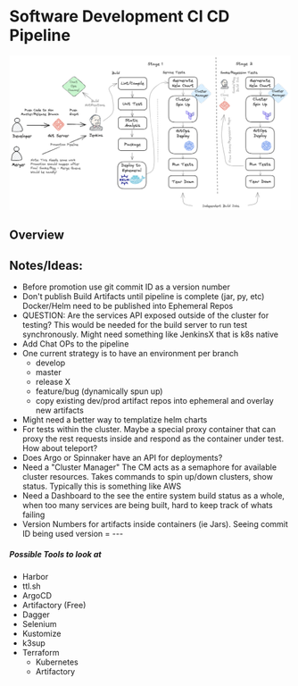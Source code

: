 Software Development CI CD Pipeline
====================================================
![Jenkins Pipeline](./jenkins-pipeline.excalidraw.png )

Overview
----------------------------------------------------



Notes/Ideas:
----------------------------------------------------
- Before promotion use git commit ID as a version number
- Don't publish Build Artifacts until pipeline is complete (jar, py, etc) Docker/Helm need to be published into Ephemeral Repos 
- QUESTION: Are the services API exposed outside of the cluster for testing? This would be needed for the build server to run test synchronously. Might need something like JenkinsX that is k8s native
- Add Chat OPs to the pipeline
- One current strategy is to have an environment per branch
    - develop
    - master
    - release X
    - feature/bug (dynamically spun up)
    - copy existing dev/prod artifact repos into ephemeral and overlay new artifacts
- Might need a better way to templatize helm charts
- For tests within the cluster. Maybe a special proxy container that can proxy the rest requests inside and respond as the container under test. How about teleport?
- Does Argo or Spinnaker have an API for deployments?
- Need a "Cluster Manager" The CM acts as a semaphore for available cluster resources. Takes commands to spin up/down clusters, show status. Typically this is something like AWS
- Need a Dashboard to the see the entire system build status as a whole, when too many services are being built, hard to keep track of whats failing
- Version Numbers for artifacts inside containers (ie Jars). Seeing commit ID being used version = <DATESTRING>-<TIMESTAMP>-<BUILDNUMBER>-<COMMIT-ID>

##### Possible Tools to look at
- Harbor
- ttl.sh 
- ArgoCD
- Artifactory (Free)
- Dagger
- Selenium
- Kustomize
- k3sup
- Terraform
    - Kubernetes
    - Artifactory
